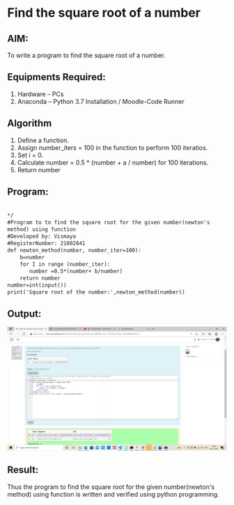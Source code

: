 # Find the square root of a number

## AIM:
To write a program to find the square root of a number.

## Equipments Required:
1. Hardware – PCs
2. Anaconda – Python 3.7 Installation / Moodle-Code Runner

## Algorithm
1. Define a function.
2. Assign number_iters = 100 in the function to perform 100 iteratios.
3. Set i = 0.
4. Calculate  number = 0.5 * (number + a / number) for 100 iterations.
5. Return number

## Program:
```
  
*/
#Program to to find the square root for the given number(newton's method) using function
#Developed by: Vismaya
#RegisterNumber: 21002841
def newton_method(number, number_iter=100):
    b=number
    for I in range (number_iter):
       number =0.5*(number+ b/number)
    return number
number=int(input())
print('Square root of the number:',newton_method(number))
```

## Output:
![GitHub](square.png)


## Result:
Thus the program to find the square root for the given number(newton's method) using function is written and verified using python programming.
